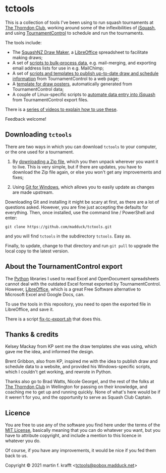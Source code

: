 # tctools

This is a collection of tools I've been using to run squash tournaments at [The Thorndon Club](https://thorndonclub.co.nz), working around some of the inflexibilities of [iSquash](https://www.squash.org.nz/sit/grading#/summary), and using [TournamentControl](https://tournamentcontrol.dtkapiti.co.nz/) to schedule and run the tournaments.

The tools include:

* The [SquashNZ Draw Maker](https://github.com/madduck/tctools/tree/main/draw_maker), a [LibreOffice](https://libreoffice.org) spreadsheet to facilitate making draws;
* A set of [scripts to bulk-process data](https://github.com/madduck/tctools/tree/main/mmerge), e.g. mail-merging, and exporting email address lists for use in e.g. MailChimp;
* A set of [scripts and templates to publish up-to-date draw and schedule information](https://github.com/madduck/tctools/tree/main/tc2web) from TournamentControl to a web page;
* A [template for draw posters](https://github.com/madduck/tctools/tree/main/poster_maker), automatically generated from TournamentControl data;
* A couple of Linux-specific scripts to [automate data entry into iSquash](https://github.com/madduck/tctools/tree/main/isquash_puppeteer) from TournamentControl export files.

There is a [series of videos to explain how to use
these](https://vimeo.com/user152357033).

Feedback welcome!

## Downloading `tctools`

There are two ways in which you can download `tctools` to your computer, or the one used for a tournament.

1. By [downloading a Zip file](https://github.com/madduck/tctools/archive/refs/heads/main.zip), which you then unpack wherever you want it to live. This is very simple, but if there are updates, you have to download the Zip file again, or else you won't get any improvements and fixes;

2. Using [Git for Windows](https://git-scm.com/download/win), which allows you to easily update as changes are made upstream.

Downloading Git and installing it might be scary at first, as there are a lot of questions asked. However, you are fine just accepting the defaults for everything. Then, once installed, use the command line / PowerShell and enter:

```
git clone https://github.com/madduck/tctools.git
```

and you will find `tctools` in the subdirectory `tctools`. Easy as.

Finally, to update, change to that directory and run `git pull` to upgrade the local copy to the latest version.

## About the TournamentControl export

The [Python](https://python.org) libraries I used to read Excel and
OpenDocument spreadsheets cannot deal with the outdated Excel format exported
by TournamentControl. However, [LibreOffice](https://libreoffice.org), which
is a great Free Software alternative to Microsoft Excel and Google Docs, can.

To use the tools in this repository, you need to open the exported file in
LibreOffice, and save it.

There is a script
[fix-tc-export.sh](https://github.com/madduck/tctools/blob/main/fix-tc-export.sh)
that does this.

## Thanks & credits

Kelsey Mackay from KP sent me the draw templates she was using, which gave me
the idea, and informed the design.

Brent Gribbon, also from KP, inspired me with the idea to publish draw and schedule data to a website, and provided his Windows-specific scripts, which I couldn't get working, and rewrote in Python.

Thanks also go to Brad Watts, Nicole Georgel, and the rest of the folks at [The Thorndon Club](https://thorndonclub.co.nz) in Wellington for passing on their knowledge, and coaching me to get up and running quickly. None of what's here would be if it weren't for you, and the opportunity to serve as Squash Club Captain.

## Licence

You are free to use any of the software you find here under the terms of the
[MIT License](https://mit-license.org/), basically meaning that you can do
whatever you want, but you have to attribute copyright, and include a mention
to this licence in whatever you do.

Of course, if you have any improvements, it would be nice if you fed them back
to us.

Copyright © 2021 martin f. krafft <<tctools@pobox.madduck.net>>
